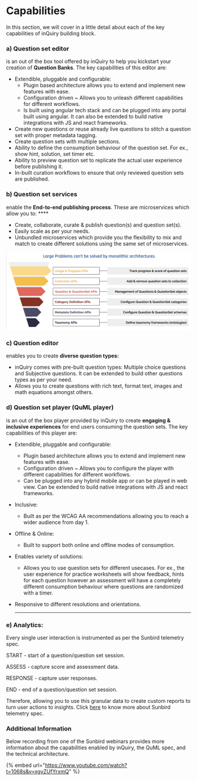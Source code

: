 # Capabilities

In this section, we will cover in a little detail about each of the key capabilities of inQuiry building block.

### **a) Question set editor**&#x20;

is an out of the box tool offered by inQuiry to help you kickstart your creation of **Question Banks**. The key capabilities of this editor are:

* Extendible, pluggable and configurable:&#x20;
  * Plugin based architecture allows you to extend and implement new features with ease.&#x20;
  * Configuration driven \~ Allows you to unleash different capabilities for different workflows.&#x20;
  * Is built using angular tech stack and can be plugged into any portal built using angular. It can also be extended to build native integrations with JS and react frameworks.
* Create new questions or reuse already live questions to stitch a question set with proper metadata tagging.
* Create question sets with multiple sections.&#x20;
* Ability to define the consumption behaviour of the question set. For ex., show hint, solution, set timer etc.
* Ability to preview question set to replicate the actual user experience before publishing it.
* In-built curation workflows to ensure that only reviewed question sets are published.

### **b) Question set services**&#x20;

enable the **End-to-end publishing process**. These are microservices which allow you to: ****&#x20;

* Create, collaborate, curate & publish question(s) and question set(s).&#x20;
* Easily scale as per your needs.
* Unbundled microservices which provide you the flexibility to mix and match to create different solutions using the same set of microservices.

![Representation of services used to power assessments in courses](<../.gitbook/assets/Screen Shot 2022-03-14 at 7.32.10 PM.png>)

### **c) Question editor**&#x20;

enables you to create **diverse question types:**&#x20;

* inQuiry comes with pre-built question types: Multiple choice questions and Subjective questions. It can be extended to build other questions types as per your need.
* Allows you to create questions with rich text, format text, images and math equations amongst others.

### **d) Question set player (QuML player)**&#x20;

is an out of the box player provided by inQuiry to create **engaging & inclusive experiences** for end users consuming the question sets. The key capabilities of this player are:&#x20;

* Extendible, pluggable and configurable:&#x20;
  * Plugin based architecture allows you to extend and implement new features with ease.&#x20;
  * Configuration driven \~ Allows you to configure the player with different capabilities for different workflows.&#x20;
  * Can be plugged into any hybrid mobile app or can be played in web view. Can be extended to build native integrations with JS and react frameworks.
* Inclusive:
  * Built as per the WCAG AA recommendations allowing you to reach a wider audience from day 1.
* Offline & Online:
  * Built to support both online and offline modes of consumption.
* Enables variety of solutions:
  * Allows you to use question sets for different usecases. For ex., the user experience for practice worksheets will show feedback, hints for each question however an assessment will have a completely different consumption behaviour where questions are randomized with a timer.&#x20;
*   Responsive to different resolutions and orientations.&#x20;

    ****

### **e) Analytics:**&#x20;

Every single user interaction is instrumented as per the Sunbird telemetry spec.&#x20;

START - start of a question/question set session.&#x20;

ASSESS - capture score and assessment data.&#x20;

RESPONSE - capture user responses.&#x20;

END - end of a question/question set session.

Therefore, allowing you to use this granular data to create custom reports to turn user actions to insights. Click [here](https://github.com/sunbird-specs/Telemetry/blob/3.3.0/specification.md) to know more about Sunbird telemetry spec.



### **Additional Information**

Below recording from one of the Sunbird webinars provides more information about the capabilities enabled by inQuiry, the QuML spec, and the technical architecture.

{% embed url="https://www.youtube.com/watch?t=1068s&v=xgvZUfYrxmQ" %}
